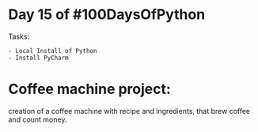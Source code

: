 # Day 15 of #100DaysOfPython

Tasks:

    - Local Install of Python
    - Install PyCharm

# Coffee machine project:

creation of a coffee machine with recipe and ingredients, that brew coffee and count money.
